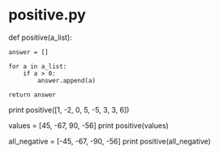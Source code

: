# positive.py
def positive(a_list):

    answer = []

    for a in a_list:
        if a > 0:
            answer.append(a)

    return answer


print positive([1, -2, 0, 5, -5, 3, 3, 6])

values = [45, -67, 90, -56]
print positive(values)

all_negative = [-45, -67, -90, -56]
print positive(all_negative)

